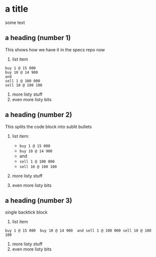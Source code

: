 # a title

some text 

## a heading (number 1)

This shows how we have it in the specs repo now

1. list item

```book
buy 1 @ 15 000 
buy 10 @ 14 900 
and
sell 1 @ 100 000
sell 10 @ 100 100 
```

1. more listy stuff
1. even more listy bits

## a heading (number 2)

This splits the code block into sublit bullets

1. list item:

    - `buy 1 @ 15 000` 
    - `buy 10 @ 14 900` 
    - and
    - `sell 1 @ 100 000`
    - `sell 10 @ 100 100` 

1. more listy stuff
1. even more listy bits

## a heading (number 3)

single backtick block

1. list item

`buy 1 @ 15 000 
buy 10 @ 14 900 
and
sell 1 @ 100 000
sell 10 @ 100 100`

1. more listy stuff
1. even more listy bits
